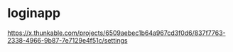 # loginapp
https://x.thunkable.com/projects/6509aebec1b64a967cd3f0d6/837f7763-2338-4966-9b87-7e7129e4f51c/settings
